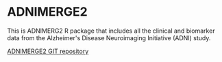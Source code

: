 # ADNIMERGE2

This is ADNIMERG2 R package that includes all the clinical and biomarker data from the Alzheimer's Disease Neuroimaging Initiative (ADNI) study.

[ADNIMERGE2 GIT repository](https://github.com/atrihub/ADNIMERGE2)

